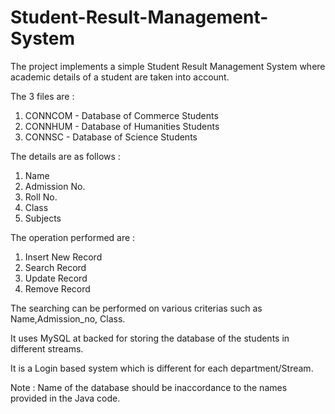 # Student-Result-Management-System

The project implements a simple Student Result Management System where academic details of a student are taken into account.

The 3 files are : 
1. CONNCOM - Database of Commerce Students
2. CONNHUM - Database of Humanities Students
3. CONNSC  - Database of Science Students 

The details are as follows : 
1. Name 
2. Admission No.
3. Roll No.
4. Class
5. Subjects

The operation performed are :
1. Insert New Record
2. Search Record
3. Update Record
4. Remove Record

The searching can be performed on various criterias such as Name,Admission_no, Class.

It uses MySQL at backed for storing the database of the students in different streams.

It is a Login based system which is different for each department/Stream.

Note : Name of the database should be inaccordance to the names provided in the Java code.
